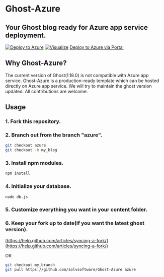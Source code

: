 # Ghost-Azure 
## Your Ghost blog ready for Azure app service deployment. 
[![Deploy to Azure](https://azuredeploy.net/deploybutton.png)](https://azuredeploy.net/)
[![Visualize](http://armviz.io/visualizebutton.png)](http://armviz.io/#/?load=https%3A%2F%2Fraw.githubusercontent.com%2Fjudicapo%2FGhost-Azure%2Fazure%2Fazuredeploy.json)
[Deploy to Azure via Portal](https://portal.azure.com/#create/Microsoft.Template/uri/https%3A%2F%2Fraw.githubusercontent.com%2Fjudicapo%2FGhost-Azure%2Fazure%2Fazuredeploy.json)
<p>
</p>

## Why Ghost-Azure?
The current version of Ghost(1.18.0) is not compatible with Azure app service. Ghost-Azure is a production-ready template which can be hosted directly on Azure app service. We will try to maintain the ghost version updated. All contributions are welcome.

## Usage
### 1. Fork this repository.
### 2. Branch out from the branch "azure".
```bash
git checkout azure
git checkout -b my_blog
```
### 3. Install npm modules.
```bash
npm install
```
### 4. Initialize your database.
```bash
node db.js
```
### 5. Customize everything you want in your content folder.
### 6. Keep your fork up to date(if you want the latest ghost version).
[https://help.github.com/articles/syncing-a-fork/](https://help.github.com/articles/syncing-a-fork/)

OR
```bash
git checkout my_branch
git pull https://github.com/solvsoftware/Ghost-Azure azure
```
